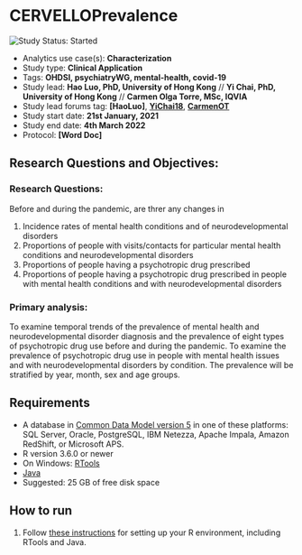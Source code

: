 CERVELLOPrevalence
=================
<img src="https://img.shields.io/badge/Study%20Status-Started-blue.svg" alt="Study Status: Started">

- Analytics use case(s): **Characterization**
- Study type: **Clinical Application**
- Tags: **OHDSI, psychiatryWG, mental-health, covid-19**
- Study lead: **Hao Luo, PhD, University of Hong Kong** // 
              **Yi Chai, PhD, University of Hong Kong** //
              **Carmen Olga Torre, MSc, IQVIA** 
- Study lead forums tag:  **[HaoLuo]**, **[YiChai18](https://github.com/YiChai18)**, **[CarmenOT](https://forums.ohdsi.org/u/carmenot)**
- Study start date: **21st January, 2021**
- Study end date: **4th March 2022**
- Protocol: **[Word Doc]**

## Research Questions and Objectives:

### Research Questions:
Before and during the pandemic, are threr any changes in
1.	Incidence rates of mental health conditions and of neurodevelopmental disorders 
2.	Proportions of people with visits/contacts for particular mental health conditions and neurodevelopmental disorders
3.	Proportions of people having a psychotropic drug prescribed
4.	Proportions of people having a psychotropic drug prescribed in people with mental health conditions and with neurodevelopmental disorders

### Primary analysis: 
To examine temporal trends of the prevalence of mental health and neurodevelopmental disorder diagnosis and the prevalence of eight types of psychotropic drug use before and during the pandemic. To examine the prevalence of psychotropic drug use in people with mental health issues and with neurodevelopmental disorders by condition. The prevalence will be stratified by year, month, sex and age groups. 

## Requirements
- A database in [Common Data Model version 5](https://github.com/OHDSI/CommonDataModel) in one of these platforms: SQL Server, Oracle, PostgreSQL, IBM Netezza, Apache Impala, Amazon RedShift, or Microsoft APS.
- R version 3.6.0 or newer
- On Windows: [RTools](http://cran.r-project.org/bin/windows/Rtools/)
- [Java](http://java.com)
- Suggested: 25 GB of free disk space

## How to run
1. Follow [these instructions](https://ohdsi.github.io/Hades/rSetup.html) for setting up your R environment, including RTools and Java. 
